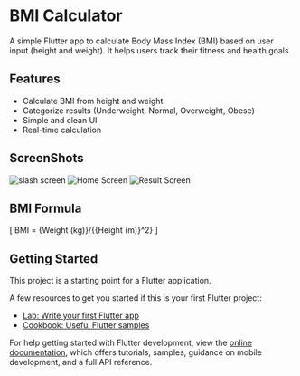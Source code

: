 # BMI Calculator
A simple Flutter app to calculate Body Mass Index (BMI) based on user input (height and weight). It helps users track their fitness and health goals.

## Features
- Calculate BMI from height and weight
- Categorize results (Underweight, Normal, Overweight, Obese)
- Simple and clean UI
- Real-time calculation
## ScreenShots
![slash screen](lib/Screenshots/Splash_Screen.png)
![Home Screen](lib/Screenshots/Home_Screen.png)
![Result Screen](lib/Screenshots/Result_Screen.png)

## BMI Formula
[
BMI = {Weight (kg)}/{{Height (m)}^2}
]

## Getting Started

This project is a starting point for a Flutter application.

A few resources to get you started if this is your first Flutter project:

- [Lab: Write your first Flutter app](https://docs.flutter.dev/get-started/codelab)
- [Cookbook: Useful Flutter samples](https://docs.flutter.dev/cookbook)

For help getting started with Flutter development, view the
[online documentation](https://docs.flutter.dev/), which offers tutorials,
samples, guidance on mobile development, and a full API reference.
